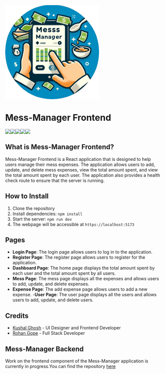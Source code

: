 <img src="./public/favicon.png" height="300px">

# Mess-Manager Frontend

<div style="display: flex; flex-wrap: wrap;">
    <img src="https://img.shields.io/badge/React-61DAFB?style=for-the-badge&logo=react&logoColor=white">
    <img src="https://img.shields.io/badge/Tailwind_CSS-38B2AC?style=for-the-badge&logo=tailwind-css&logoColor=white">
    <img src="https://img.shields.io/badge/Redux-764ABC?style=for-the-badge&logo=redux&logoColor=white">
    <img src="https://img.shields.io/badge/React_Hook_Form-FF6C37?style=for-the-badge&logo=react&logoColor=white">
    <img src="https://img.shields.io/badge/Axios-7852B3?style=for-the-badge&logo=axios&logoColor=white">
</div>

## What is Mess-Manager Frontend?

Mess-Manager Frontend is a React application that is designed to help users manage their mess expenses. The application allows users to add, update, and delete mess expenses, view the total amount spent, and view the total amount spent by each user. The application also provides a health check route to ensure that the server is running.

## How to Install

1. Clone the repository
2. Install dependencies: `npm install`
3. Start the server: `npm run dev`
4. The webpage will be accessible at `https://localhost:5173`

## Pages

- **Login Page**: The login page allows users to log in to the application.
- **Register Page**: The register page allows users to register for the application.
- **Dashboard Page**: The home page displays the total amount spent by each user and the total amount spent by all users.
- **Mess Page**: The mess page displays all the expenses and allows users to add, update, and delete expenses.
- **Expense Page**: The add expense page allows users to add a new expense.
-**User Page**: The user page displays all the users and allows users to add, update, and delete users.

## Credits

- [Kushal Ghosh](https://github.com/kushaljgec2025) - UI Designer and Frontend Developer
- [Rohan Gope](https://github.com/Darkrider0007) - Full Stack Developer

## Mess-Manager Backend

Work on the frontend component of the Mess-Manager application is currently in progress.You can find the repository [here](https://github.com/Darkrider0007/mess_manager_backend)
